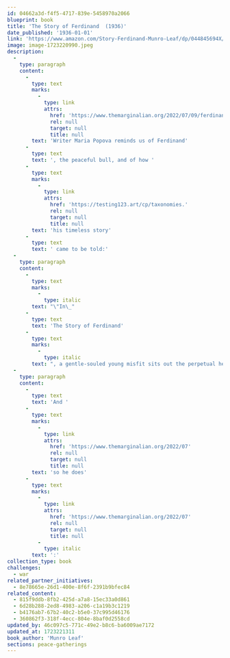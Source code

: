 ```yaml
---
id: 04662a3d-f4f5-4717-839e-5458970a2066
blueprint: book
title: 'The Story of Ferdinand  (1936)'
date_published: '1936-01-01'
link: 'https://www.amazon.com/Story-Ferdinand-Munro-Leaf/dp/044845694X/ref=sr_1_1?crid=U7XS4MUJM91&dib=eyJ2IjoiMSJ9.-WJmhhkk7RauEF9Ca-h-t6ExcTPPu1FMKqgOWXTHgcnriCFXQhGMBQdTLhowck8lCVFWxoYbw4oMOVs2AoUBOGYzvk-od2YQ4wRfBPZbGqmBmeQpvPy4foeOkoxjeHXnE3olrx5-GnZ_vD9ZI6ntFUx5emCnpRELRMY_O1EhnOfroCsM5YYTtX8tnO3CoIlCr2l27IdxHsSMg20xwPRYNLhrYhAaBlpFobb_SNw-Obw.aZfeGyYGTWoNK8kM_fKZDwgwKK-ZlWQu1gnYheDab44&dib_tag=se&keywords=ferdinand+the+bull+book&qid=1712604388&sprefix=ferdinan%2Caps%2C175&sr=8-1'
image: image-1723220990.jpeg
description:
  -
    type: paragraph
    content:
      -
        type: text
        marks:
          -
            type: link
            attrs:
              href: 'https://www.themarginalian.org/2022/07/09/ferdinand-civilon/'
              rel: null
              target: null
              title: null
        text: 'Writer Maria Popova reminds us of Ferdinand'
      -
        type: text
        text: ', the peaceful bull, and of how '
      -
        type: text
        marks:
          -
            type: link
            attrs:
              href: 'https://testing123.art/cp/taxonomies.'
              rel: null
              target: null
              title: null
        text: 'his timeless story'
      -
        type: text
        text: ' came to be told:'
  -
    type: paragraph
    content:
      -
        type: text
        marks:
          -
            type: italic
        text: "\"In\_"
      -
        type: text
        text: 'The Story of Ferdinand'
      -
        type: text
        marks:
          -
            type: italic
        text: ", a gentle-souled young misfit sits out the perpetual head-butting by which his peers hone their bull-skills, choosing instead to smell the flowers in solitude under his favorite cork tree. His mother, at first worried about his bullness, recognizes her son’s difference and trusts that he would find his way.\"\_"
  -
    type: paragraph
    content:
      -
        type: text
        text: 'And '
      -
        type: text
        marks:
          -
            type: link
            attrs:
              href: 'https://www.themarginalian.org/2022/07'
              rel: null
              target: null
              title: null
        text: 'so he does'
      -
        type: text
        marks:
          -
            type: link
            attrs:
              href: 'https://www.themarginalian.org/2022/07'
              rel: null
              target: null
              title: null
          -
            type: italic
        text: ':'
collection_type: book
challenges:
  - war
related_partner_initiatives:
  - 8e78665e-26d1-400e-8f6f-2391b9bfec84
related_content:
  - 815f9ddb-8fb2-425d-a7a8-15ec33a0d861
  - 6d28b288-2ed8-4983-a206-c1a19b3c1219
  - b4176ab7-67b2-40c2-b5e0-37c995d46176
  - 360862f3-318f-4ecc-804e-8baf0d2558cd
updated_by: 46c097c5-771c-49e2-b8c6-ba6009ae7172
updated_at: 1723221311
book_author: 'Munro Leaf'
sections: peace-gatherings
---
```

